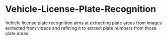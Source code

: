# Vehicle-License-Plate-Recognition
Vehicle license plate recognition aims at extracting plate areas from images extracted from videos and refining it to extract plate numbers from those plate areas.
